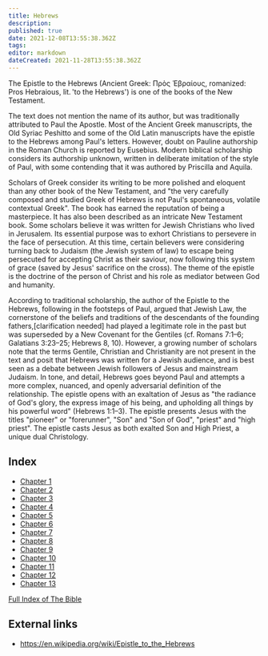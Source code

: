 ```yaml
---
title: Hebrews
description: 
published: true
date: 2021-12-08T13:55:38.362Z
tags: 
editor: markdown
dateCreated: 2021-11-28T13:55:38.362Z
---
```


The Epistle to the Hebrews (Ancient Greek: Πρὸς Ἑβραίους, romanized: Pros Hebraious, lit. 'to the Hebrews') is one of the books of the New Testament.

The text does not mention the name of its author, but was traditionally attributed to Paul the Apostle. Most of the Ancient Greek manuscripts, the Old Syriac Peshitto and some of the Old Latin manuscripts have the epistle to the Hebrews among Paul's letters. However, doubt on Pauline authorship in the Roman Church is reported by Eusebius. Modern biblical scholarship considers its authorship unknown, written in deliberate imitation of the style of Paul, with some contending that it was authored by Priscilla and Aquila.

Scholars of Greek consider its writing to be more polished and eloquent than any other book of the New Testament, and "the very carefully composed and studied Greek of Hebrews is not Paul's spontaneous, volatile contextual Greek". The book has earned the reputation of being a masterpiece. It has also been described as an intricate New Testament book. Some scholars believe it was written for Jewish Christians who lived in Jerusalem. Its essential purpose was to exhort Christians to persevere in the face of persecution. At this time, certain believers were considering turning back to Judaism (the Jewish system of law) to escape being persecuted for accepting Christ as their saviour, now following this system of grace (saved by Jesus' sacrifice on the cross). The theme of the epistle is the doctrine of the person of Christ and his role as mediator between God and humanity.

According to traditional scholarship, the author of the Epistle to the Hebrews, following in the footsteps of Paul, argued that Jewish Law, the cornerstone of the beliefs and traditions of the descendants of the founding fathers,[clarification needed] had played a legitimate role in the past but was superseded by a New Covenant for the Gentiles (cf. Romans 7:1–6; Galatians 3:23–25; Hebrews 8, 10). However, a growing number of scholars note that the terms Gentile, Christian and Christianity are not present in the text and posit that Hebrews was written for a Jewish audience, and is best seen as a debate between Jewish followers of Jesus and mainstream Judaism. In tone, and detail, Hebrews goes beyond Paul and attempts a more complex, nuanced, and openly adversarial definition of the relationship. The epistle opens with an exaltation of Jesus as "the radiance of God's glory, the express image of his being, and upholding all things by his powerful word" (Hebrews 1:1–3). The epistle presents Jesus with the titles "pioneer" or "forerunner", "Son" and "Son of God", "priest" and "high priest". The epistle casts Jesus as both exalted Son and High Priest, a unique dual Christology.

## Index

- [Chapter 1](/Bible/Hebrews/1)
- [Chapter 2](/Bible/Hebrews/2)
- [Chapter 3](/Bible/Hebrews/3)
- [Chapter 4](/Bible/Hebrews/4)
- [Chapter 5](/Bible/Hebrews/5)
- [Chapter 6](/Bible/Hebrews/6)
- [Chapter 7](/Bible/Hebrews/7)
- [Chapter 8](/Bible/Hebrews/8)
- [Chapter 9](/Bible/Hebrews/9)
- [Chapter 10](/Bible/Hebrews/10)
- [Chapter 11](/Bible/Hebrews/11)
- [Chapter 12](/Bible/Hebrews/12)
- [Chapter 13](/Bible/Hebrews/13)


[Full Index of The Bible](/en/index/bible)


## External links

- https://en.wikipedia.org/wiki/Epistle_to_the_Hebrews